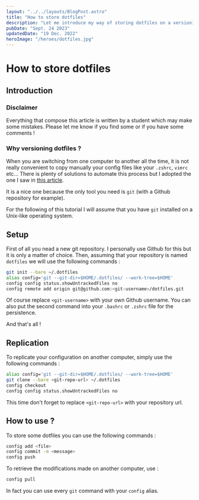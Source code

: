 ```yaml
---
layout: "../../layouts/BlogPost.astro"
title: "How to store dotfiles"
description: "Let me introduce my way of storing dotfiles on a versioning platform"
pubDate: "Sept. 24 2023"
updatedDate: "19 Dec. 2022"
heroImage: "/heroes/dotfiles.jpg"
---
```


# How to store dotfiles

## Introduction

### Disclaimer

Everything that compose this article is  written by a student which may make some mistakes. Please let me know if you find some or if you have some comments !

### Why versioning dotfiles ?

When you are switching from one computer to another all the time, it is not really convenient to copy manually your config files like your `.zshrc`, `vimrc` etc... There is plenty of solutions to automate this process but I adopted the one I saw in [this article](https://www.atlassian.com/git/tutorials/dotfiles).

It is a nice one because the only tool you need is `git` (with a Github repository for example).

For the following of this tutorial I will assume that you have `git` installed on a Unix-like operating system.

## Setup

First of all you nead a new git repository. I personally use Github for this but it is only a matter of choice.
Then, assuming that your repository is named `dotfiles` we will use the following commands :

```sh
git init --bare ~/.dotfiles
alias config='git --git-dir=$HOME/.dotfiles/ --work-tree=$HOME'
config config status.showUntrackedFiles no
config remote add origin git@github.com:<git-username>/dotfiles.git
```

Of course replace `<git-username>` with your own Github username. You can also put the second command into your `.bashrc` or `.zshrc` file for the persistence.

And that's all !

## Replication

To replicate your configuration on another computer, simply use the following commands :

```sh
alias config='git --git-dir=$HOME/.dotfiles/ --work-tree=$HOME'
git clone --bare <git-repo-url> ~/.dotfiles
config checkout
config config status.showUntrackedFiles no
```

This time don't forget to replace `<git-repo-url>` with your repository url.

## How to use ?

To store some dotfiles you can use the following commands :

```sh
config add <file>
config commit -m <message>
config push
```

To retrieve the modifications made on another computer, use :

```sh
config pull
```

In fact you can use every `git` command with your `config` alias.
